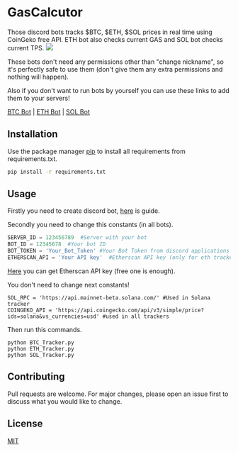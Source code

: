 # GasCalcutor

Those discord bots tracks $BTC, $ETH, $SOL prices in real time using CoinGeko free API. ETH bot also checks current GAS and SOL bot checks current TPS.
![](https://cdn.discordapp.com/attachments/607052288842006534/1027935743638769794/CryptoTracker.png)

These bots don't need any permissions other than "change nickname", so it's perfectly safe to use them (don't give them any extra permissions and nothing will happen).

Also if you don't want to run bots by yourself you can use these links to add them to your servers!

[BTC Bot](https://discord.com/api/oauth2/authorize?client_id=1027660647565111358&permissions=67108864&scope=bot)  |  [ETH Bot](https://discord.com/api/oauth2/authorize?client_id=1027570717107167242&permissions=67108864&scope=bot)  |  [SOL Bot](https://discord.com/api/oauth2/authorize?client_id=1027678339684638771&permissions=67108864&scope=bot)

## Installation

Use the package manager [pip](https://pip.pypa.io/en/stable/) to install all requirements from requirements.txt.

```bash
pip install -r requirements.txt
```

## Usage

Firstly you need to create discord bot, [here](https://discordpy.readthedocs.io/en/stable/discord.html) is guide.

Secondly you need to change this constants (in all bots).

```python
SERVER_ID = 123456789  #Server with your bot
BOT_ID = 12345678  #Your bot ID
BOT_TOKEN = 'Your_Bot_Token' #Your Bot Token from discord applications
ETHERSCAN_API = 'Your API key'  #Etherscan API key (only for eth tracker)
```

[Here](https://etherscan.io/apis) you can get Etherscan API key (free one is enough).

You don't need to change next constants!
```
SOL_RPC = 'https://api.mainnet-beta.solana.com/' #Used in Solana tracker
COINGEKO_API = 'https://api.coingecko.com/api/v3/simple/price? ids=solana&vs_currencies=usd' #used in all trackers
```
Then run this commands.
```
python BTC_Tracker.py
python ETH_Tracker.py
python SOL_Tracker.py
```
## Contributing
Pull requests are welcome. For major changes, please open an issue first to discuss what you would like to change.

## License
[MIT](https://choosealicense.com/licenses/mit/)